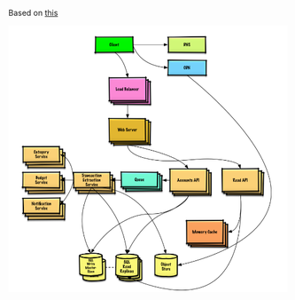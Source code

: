 Based on [this](https://github.com/donnemartin/system-design-primer/blob/master/solutions/system_design/mint/README.md)

![](images/arch.png)
